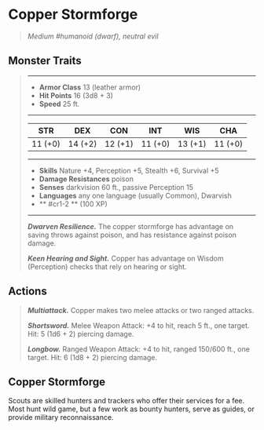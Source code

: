 # Copper Stormforge
>*Medium #humanoid (dwarf), neutral evil*
## Monster Traits
>___
>- **Armor Class** 13 (leather armor)
>- **Hit Points** 16 (3d8 + 3)
>- **Speed** 25 ft. 
>___
>|STR|DEX|CON|INT|WIS|CHA|
>|:---:|:---:|:---:|:---:|:---:|:---:|
>|11 (+0)|14 (+2)|12 (+1)|11 (+0)|13 (+1)|11 (+0)|
>___
>- **Skills** Nature +4, Perception +5, Stealth +6, Survival +5
>- **Damage Resistances** poison
>- **Senses** darkvision 60 ft., passive Perception 15
>- **Languages** any one language (usually Common), Dwarvish
>- ** #cr1-2 ** (100 XP)
>___
>***Dwarven Resilience.*** The copper stormforge has advantage on saving throws against poison, and has resistance against poison damage.  
>
>***Keen Hearing and Sight.*** Copper has advantage on Wisdom (Perception) checks that rely on hearing or sight.  
>
## Actions
>***Multiattack.*** Copper makes two melee attacks or two ranged attacks.  
>
>***Shortsword.*** Melee Weapon Attack: +4 to hit, reach 5 ft., one target. Hit: 5 (1d6 + 2) piercing damage.  
>
>***Longbow.*** Ranged Weapon Attack: +4 to hit, ranged 150/600 ft., one target. Hit: 6 (1d8 + 2) piercing damage.
## Copper Stormforge
Scouts are skilled hunters and trackers who offer their services for a fee. Most hunt wild game, but a few work as bounty hunters, serve as guides, or provide military reconnaissance.